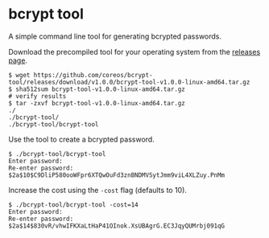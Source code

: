 # bcrypt tool

A simple command line tool for generating bcrypted passwords.

Download the precompiled tool for your operating system from the [releases page](https://github.com/coreos/bcrypt-tool/releases).

```
$ wget https://github.com/coreos/bcrypt-tool/releases/download/v1.0.0/bcrypt-tool-v1.0.0-linux-amd64.tar.gz
$ sha512sum bcrypt-tool-v1.0.0-linux-amd64.tar.gz
# verify results
$ tar -zxvf bcrypt-tool-v1.0.0-linux-amd64.tar.gz
./
./bcrypt-tool/
./bcrypt-tool/bcrypt-tool
```

Use the tool to create a bcrypted password.

```
$ ./bcrypt-tool/bcrypt-tool 
Enter password: 
Re-enter password: 
$2a$10$C9DliP580ooWFpr6XTQwOuFd3znBNDMVSytJmm9viL4XLZuy.PnMm
```

Increase the cost using the `-cost` flag (defaults to 10).

```
$ ./bcrypt-tool/bcrypt-tool -cost=14
Enter password: 
Re-enter password: 
$2a$14$830vR/vhwIFKXaLtHaP41OInok.XsUBAgrG.EC3JqyQUMrbj091qG
```
